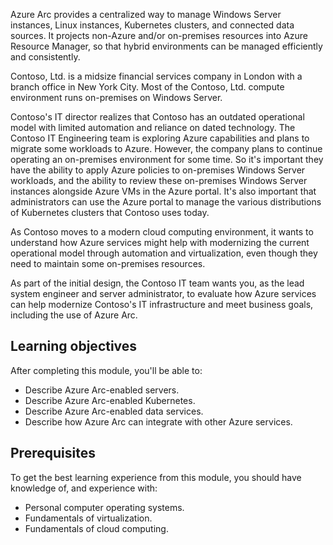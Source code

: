 Azure Arc provides a centralized way to manage Windows Server instances, Linux instances, Kubernetes clusters, and connected data sources. It projects non-Azure and/or on-premises resources into Azure Resource Manager, so that hybrid environments can be managed efficiently and consistently.

Contoso, Ltd. is a midsize financial services company in London with a branch office in New York City. Most of the Contoso, Ltd. compute environment runs on-premises on Windows Server.

Contoso's IT director realizes that Contoso has an outdated operational model with limited automation and reliance on dated technology. The Contoso IT Engineering team is exploring Azure capabilities and plans to migrate some workloads to Azure. However, the company plans to continue operating an on-premises environment for some time. So it's important they have the ability to apply Azure policies to on-premises Windows Server workloads, and the ability to review these on-premises Windows Server instances alongside Azure VMs in the Azure portal. It's also important that administrators can use the Azure portal to manage the various distributions of Kubernetes clusters that Contoso uses today.

As Contoso moves to a modern cloud computing environment, it wants to understand how Azure services might help with modernizing the current operational model through automation and virtualization, even though they need to maintain some on-premises resources.

As part of the initial design, the Contoso IT team wants you, as the lead system engineer and server administrator, to evaluate how Azure services can help modernize Contoso's IT infrastructure and meet business goals, including the use of Azure Arc.

## Learning objectives

After completing this module, you'll be able to:

- Describe Azure Arc-enabled servers.
- Describe Azure Arc-enabled Kubernetes.
- Describe Azure Arc-enabled data services.
- Describe how Azure Arc can integrate with other Azure services.

## Prerequisites

To get the best learning experience from this module, you should have knowledge of, and experience with:

- Personal computer operating systems.
- Fundamentals of virtualization.
- Fundamentals of cloud computing.

